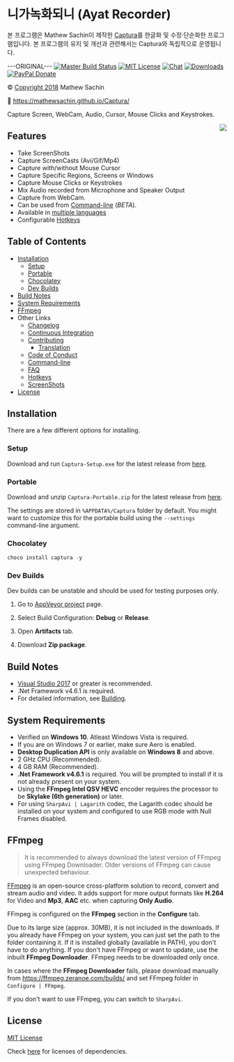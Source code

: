 # 니가녹화되니 (Ayat Recorder)

본 프로그램은 Mathew Sachin이 제작한 <a href="https://mathewsachin.github.io/Captura">Captura</a>를 한글화 및 수정·단순화한 프로그램입니다.
본 프로그램의 유지 및 개선과 관련해서는 Captura와 독립적으로 운영됩니다.

---ORIGINAL---
[![Master Build Status](https://img.shields.io/appveyor/ci/MathewSachin/Captura/master.svg?style=flat-square)](https://ci.appveyor.com/project/MathewSachin/Captura)
[![MIT License](https://img.shields.io/badge/license-MIT-blue.svg?style=flat-square)](LICENSE.md)
[![Chat](https://img.shields.io/badge/chat-on_gitter-yellow.svg?style=flat-square)](https://gitter.im/MathewSachin/Captura)
[![Downloads](https://img.shields.io/github/downloads/MathewSachin/Captura/total.svg?style=flat-square)](https://mathewsachin.github.io/Captura/download)
[![PayPal Donate](https://img.shields.io/badge/donate-PayPal-orange.svg?style=flat-square)](https://mathewsachin.github.io/Captura/donate)

&copy; [Copyright 2018](LICENSE.md) Mathew Sachin

:link: <https://mathewsachin.github.io/Captura/>

Capture Screen, WebCam, Audio, Cursor, Mouse Clicks and Keystrokes.

<a href="https://mathewsachin.github.io/Captura/screenshots"><img src="https://mathewsachin.github.io/Captura/assets/ScreenShots/Home.png" align="right"></a>

## Features

- Take ScreenShots
- Capture ScreenCasts (Avi/Gif/Mp4)
- Capture with/without Mouse Cursor
- Capture Specific Regions, Screens or Windows
- Capture Mouse Clicks or Keystrokes
- Mix Audio recorded from Microphone and Speaker Output
- Capture from WebCam.
- Can be used from [Command-line](https://mathewsachin.github.io/Captura/cmdline) (*BETA*).
- Available in [multiple languages](https://mathewsachin.github.io/Captura/translation)
- Configurable [Hotkeys](https://mathewsachin.github.io/Captura/hotkeys)

## Table of Contents

- [Installation](#installation)
  - [Setup](#setup)
  - [Portable](#portable)
  - [Chocolatey](#chocolatey)
  - [Dev Builds](#dev-builds)
- [Build Notes](#build-notes)
- [System Requirements](#system-requirements)
- [FFmpeg](#ffmpeg)
- Other Links
  - [Changelog](https://mathewsachin.github.io/Captura/changelog)
  - [Continuous Integration](https://mathewsachin.github.io/Captura/ci)
  - [Contributing](https://mathewsachin.github.io/Captura/contributing)
    - [Translation](https://mathewsachin.github.io/Captura/translation)
  - [Code of Conduct](https://mathewsachin.github.io/Captura/code_of_conduct)
  - [Command-line](https://mathewsachin.github.io/Captura/cmdline)
  - [FAQ](https://mathewsachin.github.io/Captura/faq)
  - [Hotkeys](https://mathewsachin.github.io/Captura/hotkeys)
  - [ScreenShots](https://mathewsachin.github.io/Captura/screenshots)
- [License](#license)

## Installation

There are a few different options for installing.

[latest]: https://github.com/MathewSachin/Captura/releases/latest

### Setup

Download and run `Captura-Setup.exe` for the latest release from [here][latest].

### Portable

Download and unzip `Captura-Portable.zip` for the latest release from [here][latest].

The settings are stored in `%APPDATA%/Captura` folder by default. You might want to customize this for the portable build using the `--settings` command-line argument.

### Chocolatey

```powershell
choco install captura -y
```

### Dev Builds

Dev builds can be unstable and should be used for testing purposes only.

1. Go to [AppVeyor project](https://ci.appveyor.com/project/MathewSachin/Captura) page.

2. Select Build Configuration: **Debug** or **Release**.

3. Open **Artifacts** tab.

4. Download **Zip package**.

## Build Notes

- [Visual Studio 2017](https://visualstudio.com) or greater is recommended.
- .Net Framework v4.6.1 is required.
- For detailed information, see [Building](https://mathewsachin.github.io/Captura/build).

## System Requirements

- Verified on **Windows 10**. Atleast Windows Vista is required.
- If you are on Windows 7 or earlier, make sure Aero is enabled.
- **Desktop Duplication API** is only available on **Windows 8** and above.
- 2 GHz CPU (Recommended).
- 4 GB RAM (Recommended).
- **.Net Framework v4.6.1** is required. You will be prompted to install if it is not already present on your system.
- Using the **FFmpeg Intel QSV HEVC** encoder requires the processor to be **Skylake (6th generation)** or later.
- For using `SharpAvi | Lagarith` codec, the Lagarith codec should be installed on your system and configured to use RGB mode with Null Frames disabled.

## FFmpeg

> It is recommended to always download the latest version of FFmpeg using FFmpeg Downloader. Older versions of FFmpeg can cause unexpected behaviour.

[FFmpeg](http://ffmpeg.org/) is an open-source cross-platform solution to record, convert and stream audio and video.
It adds support for more output formats like **H.264** for Video and **Mp3**, **AAC** etc. when capturing **Only Audio**.

FFmpeg is configured on the **FFmpeg** section in the **Configure** tab.

Due to its large size (approx. 30MB), it is not included in the downloads.
If you already have FFmpeg on your system, you can just set the path to the folder containing it.
If it is installed globally (available in PATH), you don't have to do anything.
If you don't have FFmpeg or want to update, use the inbuilt **FFmpeg Downloader**.
FFmpeg needs to be downloaded only once.

In cases where the **FFmpeg Downloader** fails, please download manually from <https://ffmpeg.zeranoe.com/builds/> and set FFmpeg folder in `Configure | FFmpeg`.

If you don't want to use FFmpeg, you can switch to `SharpAvi`.

## License

[MIT License](LICENSE.md)

Check [here](licenses/) for licenses of dependencies.
